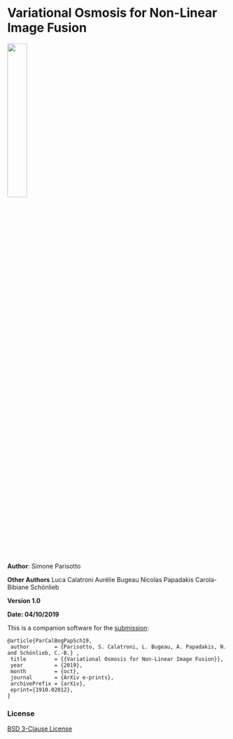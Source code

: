 # Variational Osmosis for Non-Linear Image Fusion

<img src="https://raw.githubusercontent.com/simoneparisotto/Variational-Osmosis-for-Non-Linear-Image-Fusion/blob/master/extra/manuscript_restoration.png" width=30%> 

**Author**: Simone Parisotto

**Other Authors** 
Luca Calatroni
Aurélie Bugeau
Nicolas Papadakis
Carola-Bibiane Schönlieb

**Version 1.0**

**Date: 04/10/2019**

This is a companion software for the [submission](https://arxiv.org/pdf/1910.02012.pdf):

```
@article{ParCalBogPapSch19,
 author        = {Parisotto, S. Calatroni, L. Bugeau, A. Papadakis, N. and Schönlieb, C.-B.} ,
 title         = {{Variational Osmosis for Non-Linear Image Fusion}},
 year          = {2019},
 month         = {oct}, 
 journal       = {ArXiv e-prints},
 archivePrefix = {arXiv},
 eprint={1910.02012},
}
```

### License
[BSD 3-Clause License](https://opensource.org/licenses/BSD-3-Clause)
